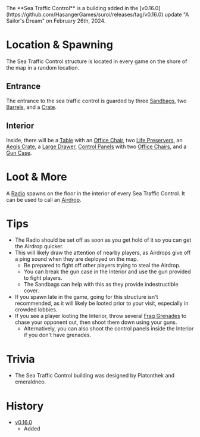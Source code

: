 <Stub />
The **Sea Traffic Control** is a building added in the [v0.16.0](https://github.com/HasangerGames/suroi/releases/tag/v0.16.0) update "A Sailor's Dream" on February 26th, 2024.

# Location & Spawning

The Sea Traffic Control structure is located in every game on the shore of the map in a random location.

## Entrance
The entrance to the sea traffic control is guarded by three [Sandbags](/obstacles/sandbags), two [Barrels](/obstacles/barrel), and a [Crate](/obstacles/crate).

## Interior

Inside, there will be a [Table](/obstacles/table) with an [Office Chair](/obstacles/office_chair), two [Life Preservers](/obstacle/life_preserver), an [Aegis Crate](/obstacles/crate), a [Large Drawer](/obstacles/drawers), [Control Panels](/obstacle/control_panel) with two [Office Chairs](/obstacles/office_chair), and a [Gun Case](/obstacles/gun_case).

# Loot & More

A [Radio](/weapons/guns/radio) spawns on the floor in the interior of every Sea Traffic Control. It can be used to call an [Airdrop](/obstacles/airdrops).

# Tips

- The Radio should be set off as soon as you get hold of it so you can get the Airdrop quicker.
- This will likely draw the attention of nearby players, as Airdrops give off a ping sound when they are deployed on the map.
  - Be prepared to fight off other players trying to steal the Airdrop.
  - You can break the gun case in the Interior and use the gun provided to fight players.
  - The Sandbags can help with this as they provide indestructible cover.
- If you spawn late in the game, going for this structure isn't recommended, as it will likely be looted prior to your visit, especially in crowded lobbies.
- If you see a player looting the Interior, throw several [Frag Grenades](/weapons/throwables/frag_grenade) to chase your opponent out, then shoot them down using your guns.
  - Alternatively, you can also shoot the control panels inside the Interior if you don't have grenades.

# Trivia

- The Sea Traffic Control building was designed by Platonthek and emeraldneo.

# History

- [v0.16.0](https://github.com/HasangerGames/suroi/releases/tag/v0.16.0)
  - Added